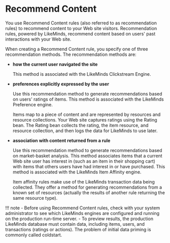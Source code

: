 # Recommend Content

You use Recommend Content rules \(also referred to as recommendation rules\) to recommend content to your Web site visitors. Recommendation rules, powered by LikeMinds, recommend content based on users' past interactions with your Web site.

When creating a Recommend Content rule, you specify one of three recommendation methods. The recommendation methods are:

-   **how the current user navigated the site**

    This method is associated with the LikeMinds Clickstream Engine.

-   **preferences explicitly expressed by the user**

    Use this recommendation method to generate recommendations based on users' ratings of items. This method is associated with the LikeMinds Preference engine.

    Items map to a piece of content and are represented by resources and resource collections. Your Web site captures ratings using the Rating bean. The Rating bean collects the rating, the item resource, and resource collection, and then logs the data for LikeMinds to use later.

-   **association with content returned from a rule**

    Use this recommendation method to generate recommendations based on market-basket analysis. This method associates items that a current Web site user has interest in \(such as an item in their shopping cart\) with items that others users have had interest in or have purchased. This method is associated with the LikeMinds Item Affinity engine.

    Item affinity rules make use of the LikeMinds transaction data being collected. They offer a method for generating recommendations from a known set of resources \(actually the results of another rule returning the same resource type\).


!!! note
    -   Before using Recommend Content rules, check with your system administrator to see which LikeMinds engines are configured and running on the production run-time server.
    -   To preview results, the production LikeMinds database must contain data, including items, users, and transactions \(ratings or actions\). The problem of initial data priming is commonly called coldstart.


